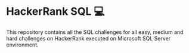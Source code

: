 # HackerRank SQL 💻

This repository contains  all the SQL challenges for all easy, medium and hard challenges on HackerRank executed on Microsoft SQL Server environment.
